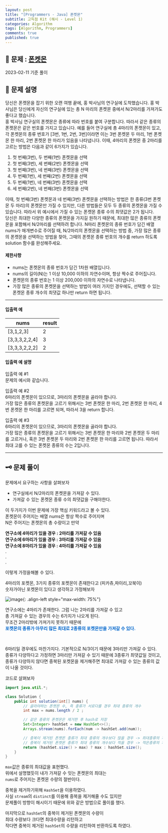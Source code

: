 ```yaml
---
layout: post
title: "[Programmers - Java] 폰켓몬"
subtitle: 고득점 Kit (해시 - Level 1)
categories: Algorithm
tags: [Algorithm, Programmers]
comments: true
published: true
---
```


## 📌 문제 : [폰켓몬]  

2023-02-11 기준 풀이


## 📖 문제 설명

<p>당신은 폰켓몬을 잡기 위한 오랜 여행 끝에, 홍 박사님의 연구실에 도착했습니다. 홍 박사님은 당신에게 자신의 연구실에 있는 총 N 마리의 폰켓몬 중에서 N/2마리를 가져가도 좋다고 했습니다.<br>
홍 박사님 연구실의 폰켓몬은 종류에 따라 번호를 붙여 구분합니다. 따라서 같은 종류의 폰켓몬은 같은 번호를 가지고 있습니다. 예를 들어 연구실에 총 4마리의 폰켓몬이 있고, 각 폰켓몬의 종류 번호가 [3번, 1번, 2번, 3번]이라면 이는 3번 폰켓몬 두 마리, 1번 폰켓몬 한 마리, 2번 폰켓몬 한 마리가 있음을 나타냅니다. 이때, 4마리의 폰켓몬 중 2마리를 고르는 방법은 다음과 같이 6가지가 있습니다.</p>

<ol>
<li>첫 번째(3번), 두 번째(1번) 폰켓몬을 선택</li>
<li>첫 번째(3번), 세 번째(2번) 폰켓몬을 선택</li>
<li>첫 번째(3번), 네 번째(3번) 폰켓몬을 선택</li>
<li>두 번째(1번), 세 번째(2번) 폰켓몬을 선택</li>
<li>두 번째(1번), 네 번째(3번) 폰켓몬을 선택</li>
<li>세 번째(2번), 네 번째(3번) 폰켓몬을 선택</li>
</ol>

<p>이때, 첫 번째(3번) 폰켓몬과 네 번째(3번) 폰켓몬을 선택하는 방법은 한 종류(3번 폰켓몬 두 마리)의 폰켓몬만 가질 수 있지만, 다른 방법들은 모두 두 종류의 폰켓몬을 가질 수 있습니다. 따라서 위 예시에서 가질 수 있는 폰켓몬 종류 수의 최댓값은 2가 됩니다.<br>
당신은 최대한 다양한 종류의 폰켓몬을 가지길 원하기 때문에, 최대한 많은 종류의 폰켓몬을 포함해서 N/2마리를 선택하려 합니다. N마리 폰켓몬의 종류 번호가 담긴 배열 nums가 매개변수로 주어질 때, N/2마리의 폰켓몬을 선택하는 방법 중, 가장 많은 종류의 폰켓몬을 선택하는 방법을 찾아, 그때의 폰켓몬 종류 번호의 개수를 return 하도록 solution 함수를 완성해주세요.</p>

#### 제한사항

<ul>
<li>nums는 폰켓몬의 종류 번호가 담긴 1차원 배열입니다.</li>
<li>nums의 길이(N)는 1 이상 10,000 이하의 자연수이며, 항상 짝수로 주어집니다.</li>
<li>폰켓몬의 종류 번호는 1 이상 200,000 이하의 자연수로 나타냅니다.</li>
<li>가장 많은 종류의 폰켓몬을 선택하는 방법이 여러 가지인 경우에도, 선택할 수 있는 폰켓몬 종류 개수의 최댓값 하나만 return 하면 됩니다.</li>
</ul>

<hr>

#### 입출력 예  

<table class="table">
        <thead><tr>
<th>nums</th>
<th>result</th>
</tr>
</thead>
        <tbody><tr>
<td>[3,1,2,3]</td>
<td>2</td>
</tr>
<tr>
<td>[3,3,3,2,2,4]</td>
<td>3</td>
</tr>
<tr>
<td>[3,3,3,2,2,2]</td>
<td>2</td>
</tr>
</tbody>
      </table>

#### 입출력 예 설명

<p>입출력 예 #1<br>
문제의 예시와 같습니다.</p>

<p>입출력 예 #2<br>
6마리의 폰켓몬이 있으므로, 3마리의 폰켓몬을 골라야 합니다.<br>
가장 많은 종류의 폰켓몬을 고르기 위해서는 3번 폰켓몬 한 마리, 2번 폰켓몬 한 마리, 4번 폰켓몬 한 마리를 고르면 되며, 따라서 3을 return 합니다.</p>

<p>입출력 예 #3<br>
6마리의 폰켓몬이 있으므로, 3마리의 폰켓몬을 골라야 합니다.<br>
가장 많은 종류의 폰켓몬을 고르기 위해서는 3번 폰켓몬 한 마리와 2번 폰켓몬 두 마리를 고르거나, 혹은 3번 폰켓몬 두 마리와 2번 폰켓몬 한 마리를 고르면 됩니다. 따라서 최대 고를 수 있는 폰켓몬 종류의 수는 2입니다.</p>

---

## 🗝 문제 풀이

문제에서 요구하는 사항을 살펴보자   

- 연구실에서 N/2마리의 폰켓몬을 가져갈 수 있다.  
- 가져갈 수 있는 폰켓몬 종류 수의 최댓값을 구해야한다.  

이 두가지가 이번 문제에 가장 핵심 키워드라고 볼 수 있다.    
폰켓몬이 주어지는 배열 nums은 항상 짝수로 주어지며    
N은 주어지는 폰켓몬의 총 수량이고 만약   

**연구소에 4마리가 있을 경우 : 2마리를 가져갈 수 있음**  
**연구소에 6마리가 있을 경우 : 3마리를 가져갈 수 있음**    
**연구소에 8마리가 있을 경우 : 4마리를 가져갈 수 있음**  
.  
.  
.    

이렇게 가정을해볼 수 있다.  

4마리의 포켓몬, 3가지 종류의 포켓몬이 존재한다고 (피카츄,파이리,꼬북이)  
숫자가아닌 포켓몬이 있다고 생각하고 가정해보자

![image](https://user-images.githubusercontent.com/95069395/218260250-f2879d9d-4a6a-4b55-971a-33ff2dafd295.png){: .align-left style="max-width: 75%"}

연구소에는 4마리가 존재한다. 그럼 나는 2마리를 가져갈 수 있고    
총 가져갈 수 있는 경우의 수는 6가지가 나오게 된다.  
무조건 2마리밖에 가져가지 못하기 때문에  
<span style="color:#0066CC"> **포켓몬의 종류가 아무리 많든 최대로 2종류의 포켓몬만을 가져갈 수 있다.** </span>

<br/>  

6마리일 경우에도 마찬가지다. 기본적으로 N/3이기 때문에 3마리만 가져갈 수 있다.  
종류가 다양하다고 가정하면 3마리만 가져갈 수 있기 때문에 3종류가 최댓값일 것이고,   
종류가 다양하지 않다면 중복된 포켓몬을 제거해주면 최대로 가져갈 수 있는 종류의 값이 나올 것이다.


코드로 살펴보자


```java
import java.util.*;

class Solution {
    public int solution(int[] nums) {
        // 골라야하는 폰켓몬 수, 즉 종류가 서로다를 경우 최대 종류의 개수
        int max = nums.length / 2 ;

        // 같은 종류의 폰켓몬은 제거한 후 hash로 저장
        Set<Integer> hashSet = new HashSet<>();
        Arrays.stream(nums).forEach(num -> hashSet.add(num));

        // 중복이 제거된 폰켓몬 종류가 최대 종류의 개수보다 많을 경우 -> 최대종류의 개수 리턴
        // 중복이 제거된 폰켓몬 종류가 최대 종류의 개수보다 적을 경우 -> 적은종류의 개수 리턴
        return (hashSet.size() > max) ? max : hashSet.size();
    }
}
```
`max`값은 종류의 최대값을 표현했다.   
위에서 설명했듯이 내가 가져갈 수 잇는 폰켓몬의 최대는   
`nums`로 주어지는 폰켓몬 수량의 절반이다.   

중복을 제거하기위해 `HashSet`을 이용하였다.   
사실 `stream`의 `distinct`를 이용해 중복을 제거해줄 수도 있지만  
문제풀이 방향이 해시이기 때문에 위와 같은 방법으로 풀이를 했다.   

마지막으로 `hashSet`의 중복이 제거된 폰켓몬의 수량이   
최대 수량보다 크다면 최대수량을 리턴하고   
작다면 중복이 제거된 `hashSet`의 수량을 리턴하여 반환하도록 하였다.









[폰켓몬]:https://school.programmers.co.kr/learn/courses/30/lessons/1845
